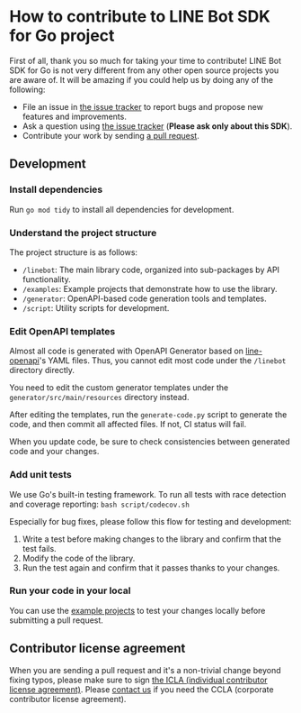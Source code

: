 # How to contribute to LINE Bot SDK for Go project

First of all, thank you so much for taking your time to contribute! LINE Bot SDK for Go is not very different from any other open
source projects you are aware of. It will be amazing if you could help us by doing any of the following:

- File an issue in [the issue tracker](https://github.com/line/line-bot-sdk-go/issues) to report bugs and propose new features and
  improvements.
- Ask a question using [the issue tracker](https://github.com/line/line-bot-sdk-go/issues) (__Please ask only about this SDK__).
- Contribute your work by sending [a pull request](https://github.com/line/line-bot-sdk-go/pulls).

## Development

### Install dependencies

Run `go mod tidy` to install all dependencies for development.

### Understand the project structure

The project structure is as follows:

- `/linebot`: The main library code, organized into sub-packages by API functionality.
- `/examples`: Example projects that demonstrate how to use the library.
- `/generator`: OpenAPI-based code generation tools and templates.
- `/script`: Utility scripts for development.

### Edit OpenAPI templates

Almost all code is generated with OpenAPI Generator based on [line-openapi](https://github.com/line/line-openapi)'s YAML files.
Thus, you cannot edit most code under the `/linebot` directory directly.

You need to edit the custom generator templates under the `generator/src/main/resources` directory instead.

After editing the templates, run the `generate-code.py` script to generate the code, and then commit all affected files.
If not, CI status will fail.

When you update code, be sure to check consistencies between generated code and your changes.

### Add unit tests

We use Go's built-in testing framework. To run all tests with race detection and coverage reporting: `bash script/codecov.sh`

Especially for bug fixes, please follow this flow for testing and development:
1. Write a test before making changes to the library and confirm that the test fails.
2. Modify the code of the library.
3. Run the test again and confirm that it passes thanks to your changes.

### Run your code in your local

You can use the [example projects](examples/) to test your changes locally before submitting a pull request.

## Contributor license agreement

When you are sending a pull request and it's a non-trivial change beyond fixing typos, please make sure to sign
[the ICLA (individual contributor license agreement)](https://cla-assistant.io/line/line-bot-sdk-go). Please
[contact us](mailto:dl_oss_dev@linecorp.com) if you need the CCLA (corporate contributor license agreement).
